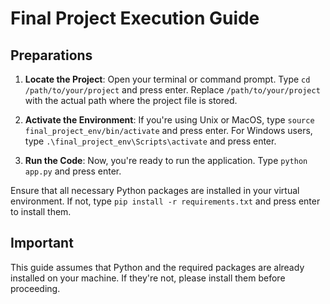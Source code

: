 # Final Project Execution Guide

## Preparations

1. **Locate the Project**: Open your terminal or command prompt. Type `cd /path/to/your/project` and press enter. Replace `/path/to/your/project` with the actual path where the project file is stored.

2. **Activate the Environment**: If you're using Unix or MacOS, type `source final_project_env/bin/activate` and press enter. For Windows users, type `.\final_project_env\Scripts\activate` and press enter.

3. **Run the Code**: Now, you're ready to run the application. Type `python app.py` and press enter.

Ensure that all necessary Python packages are installed in your virtual environment. If not, type `pip install -r requirements.txt` and press enter to install them.

## Important

This guide assumes that Python and the required packages are already installed on your machine. If they're not, please install them before proceeding.